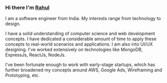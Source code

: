 ### Hi there I'm [Rahul](https://twitter.com/MrFullStackDev)

I am a software engineer from India. My interests range from technology to design.

I have a solid understanding of computer science and web development concepts. I have dedicated a considerable amount of time to apply these concepts to real-world scenarios and applications. I am also into UI/UX designing. I've worked extensively on technologies like MongoDB, ExpressJs, ReactJs, NodeJs.

I've been fortunate enough to work with early-stage startups, which has further broadened my concepts around AWS, Google Ads, Wireframing and Prototyping, etc.

